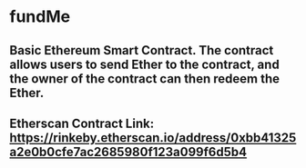 # fundMe #
## Basic Ethereum Smart Contract. The contract allows users to send Ether to the contract, and the owner of the contract can then redeem the Ether. ##

## Etherscan Contract Link: https://rinkeby.etherscan.io/address/0xbb41325a2e0b0cfe7ac2685980f123a099f6d5b4 ##

